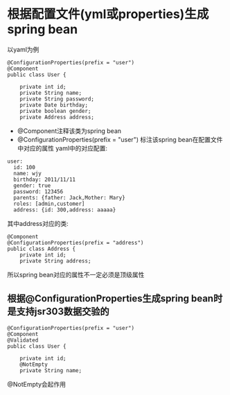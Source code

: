 # 根据配置文件(yml或properties)生成spring bean
以yaml为例
```
@ConfigurationProperties(prefix = "user")
@Component
public class User {

    private int id;
    private String name;
    private String password;
    private Date birthday;
    private boolean gender;
    private Address address;
```
* @Component注释该类为spring bean
* @ConfigurationProperties(prefix = "user") 标注该spring bean在配置文件中对应的属性
yaml中的对应配置:
```
user:
  id: 100
  name: wjy
  birthday: 2011/11/11
  gender: true
  password: 123456
  parents: {father: Jack,Mother: Mary}
  roles: [admin,customer]
  address: {id: 300,address: aaaaa}
```
其中address对应的类:
```
@Component
@ConfigurationProperties(prefix = "address")
public class Address {
    private int id;
    private String address;
```
所以spring bean对应的属性不一定必须是顶级属性
## 根据@ConfigurationProperties生成spring bean时是支持jsr303数据交验的
```
@ConfigurationProperties(prefix = "user")
@Component
@Validated
public class User {

    private int id;
    @NotEmpty
    private String name;
```
@NotEmpty会起作用
